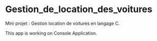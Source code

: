 # Gestion_de_location_des_voitures
Mini projet : Gestion location de voitures en langage C.

This app is working on Console Application.
